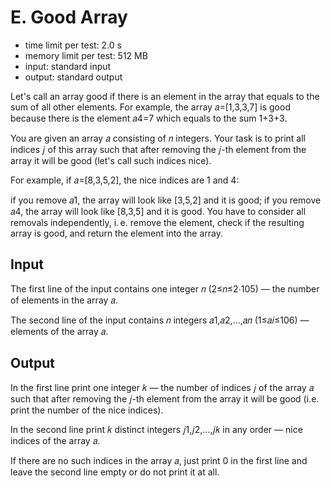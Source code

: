 # E. Good Array
- time limit per test: 2.0 s
- memory limit per test: 512 MB
- input: standard input
- output: standard output

Let's call an array good if there is an element in the array that equals to the sum of all other elements. For example, the array 𝑎=[1,3,3,7] is good because there is the element 𝑎4=7 which equals to the sum 1+3+3.

You are given an array 𝑎 consisting of 𝑛 integers. Your task is to print all indices 𝑗 of this array such that after removing the 𝑗-th element from the array it will be good (let's call such indices nice).

For example, if 𝑎=[8,3,5,2], the nice indices are 1 and 4:

if you remove 𝑎1, the array will look like [3,5,2] and it is good;
if you remove 𝑎4, the array will look like [8,3,5] and it is good.
You have to consider all removals independently, i. e. remove the element, check if the resulting array is good, and return the element into the array.

## Input
The first line of the input contains one integer 𝑛 (2≤𝑛≤2⋅105) — the number of elements in the array 𝑎.

The second line of the input contains 𝑛 integers 𝑎1,𝑎2,…,𝑎𝑛 (1≤𝑎𝑖≤106) — elements of the array 𝑎.

## Output
In the first line print one integer 𝑘 — the number of indices 𝑗 of the array 𝑎 such that after removing the 𝑗-th element from the array it will be good (i.e. print the number of the nice indices).

In the second line print 𝑘 distinct integers 𝑗1,𝑗2,…,𝑗𝑘 in any order — nice indices of the array 𝑎.

If there are no such indices in the array 𝑎, just print 0 in the first line and leave the second line empty or do not print it at all.